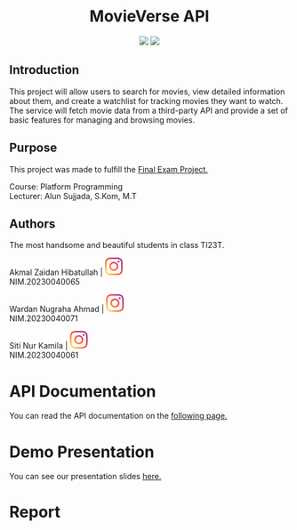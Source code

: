 <h1 align="center"> MovieVerse API </h1>
<p align="center">
    <img src="https://forthebadge.com/images/badges/made-with-javascript.svg">
    <!-- <img src="https://forthebadge.com/images/badges/made-with-love__.svg"> -->
    <img src="https://forthebadge.com/images/badges/works-on-my-machine-1.svg">
</p>

## Introduction

This project will allow users to search for movies, view detailed information about them, and create a watchlist for tracking movies they want to watch. The service will fetch movie data from a third-party API and provide a set of basic features for managing and browsing movies.

## Purpose

This project was made to fulfill the <a href="https://drive.google.com/file/d/1SYjuFAnK56XinI_LDl15wTajsbFjkQX9/view?usp=drive_link" target="_blank">Final Exam Project.</a>

Course: Platform Programming  
Lecturer: Alun Sujjada, S.Kom, M.T

## Authors

The most handsome and beautiful students in class TI23T.

Akmal Zaidan Hibatullah | [![instagram](https://raw.githubusercontent.com/CLorant/readme-social-icons/main/small/colored/instagram.svg)][1]  
NIM.20230040065

Wardan Nugraha Ahmad | [![instagram](https://raw.githubusercontent.com/CLorant/readme-social-icons/main/small/colored/instagram.svg)][2]  
NIM.20230040071

Siti Nur Kamila | [![instagram](https://raw.githubusercontent.com/CLorant/readme-social-icons/main/small/colored/instagram.svg)][3]  
NIM.20230040061

[1]: https://instagram.com/m4mayz
[2]: https://instagram.com/wardannugraha
[3]: https://instagram.com/me_laaa09

# API Documentation

You can read the API documentation on the <a href="https://documenter.getpostman.com/view/40816838/2sAYQUqECL" target="_blank">following page.</a>

# Demo Presentation

You can see our presentation slides <a href="" target="_blank">here.</a>

# Report

